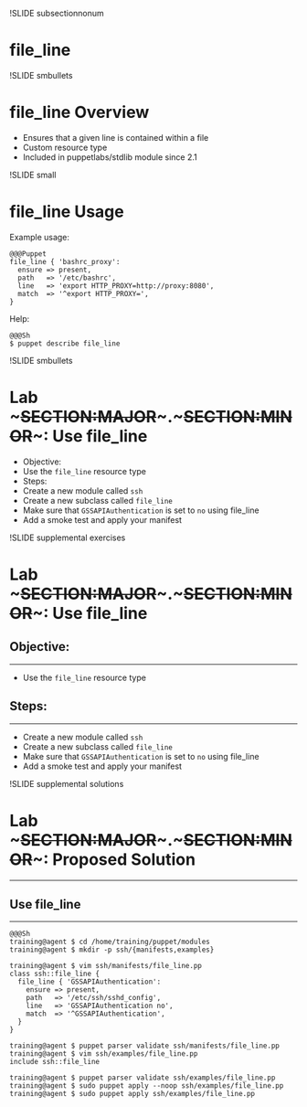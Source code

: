 !SLIDE subsectionnonum
# file_line

!SLIDE smbullets
# file_line Overview 

* Ensures that a given line is contained within a file
* Custom resource type
* Included in puppetlabs/stdlib module since 2.1


!SLIDE small
# file_line Usage

Example usage:

    @@@Puppet
    file_line { 'bashrc_proxy':
      ensure => present,
      path   => '/etc/bashrc',
      line   => 'export HTTP_PROXY=http://proxy:8080',
      match  => '^export HTTP_PROXY=',
    }

Help:

    @@@Sh
    $ puppet describe file_line


!SLIDE smbullets
# Lab ~~~SECTION:MAJOR~~~.~~~SECTION:MINOR~~~: Use file_line

* Objective:
 * Use the `file_line` resource type
* Steps:
 * Create a new module called `ssh`
 * Create a new subclass called `file_line`
 * Make sure that `GSSAPIAuthentication` is set to `no` using file_line
 * Add a smoke test and apply your manifest


!SLIDE supplemental exercises
# Lab ~~~SECTION:MAJOR~~~.~~~SECTION:MINOR~~~: Use file_line

## Objective:

****

* Use the `file_line` resource type

## Steps:

****

* Create a new module called `ssh`
* Create a new subclass called `file_line`
* Make sure that `GSSAPIAuthentication` is set to `no` using file_line
* Add a smoke test and apply your manifest


!SLIDE supplemental solutions
# Lab ~~~SECTION:MAJOR~~~.~~~SECTION:MINOR~~~: Proposed Solution

****

## Use file_line 

****

    @@@Sh
    training@agent $ cd /home/training/puppet/modules
    training@agent $ mkdir -p ssh/{manifests,examples}

    training@agent $ vim ssh/manifests/file_line.pp
    class ssh::file_line {
      file_line { 'GSSAPIAuthentication':
        ensure => present,
        path   => '/etc/ssh/sshd_config',
        line   => 'GSSAPIAuthentication no',
        match  => '^GSSAPIAuthentication',
      }
    }

    training@agent $ puppet parser validate ssh/manifests/file_line.pp
    training@agent $ vim ssh/examples/file_line.pp
    include ssh::file_line

    training@agent $ puppet parser validate ssh/examples/file_line.pp
    training@agent $ sudo puppet apply --noop ssh/examples/file_line.pp
    training@agent $ sudo puppet apply ssh/examples/file_line.pp
